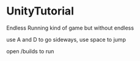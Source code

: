 # UnityTutorial

Endless Running kind of game but without endless

use A and D to go sideways, use space to jump

open /builds to run
